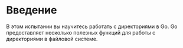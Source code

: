 # Введение

В этом испытании вы научитесь работать с директориями в Go. Go предоставляет несколько полезных функций для работы с директориями в файловой системе.
